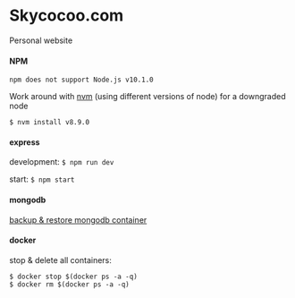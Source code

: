 # Skycocoo.com

Personal website

#### NPM

```
npm does not support Node.js v10.1.0
```

Work around with [nvm](https://github.com/creationix/nvm/issues/576) (using different versions of node) for a downgraded node

```
$ nvm install v8.9.0
```

#### express

development: ```$ npm run dev```

start: ```$ npm start```


#### mongodb

[backup & restore mongodb container](https://blog.studiointeract.com/mongodump-and-mongorestore-for-mongodb-in-a-docker-container-8ad0eb747c62)

#### docker


stop & delete all containers:

```
$ docker stop $(docker ps -a -q)
$ docker rm $(docker ps -a -q)
```
